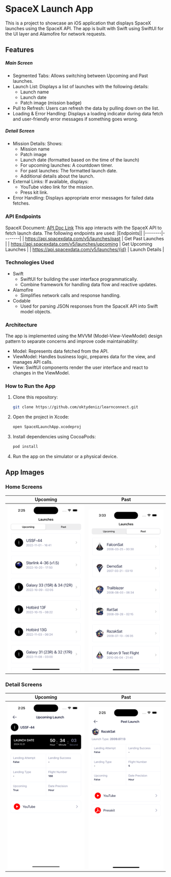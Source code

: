 # SpaceX Launch App

This is a project to showcase an iOS application that displays SpaceX launches using the SpaceX API. The app is built with Swift using SwiftUI for the UI layer and Alamofire for network requests.

## Features
#####  Main Screen
- Segmented Tabs: Allows switching between Upcoming and Past launches.
- Launch List: Displays a list of launches with the following details:
    - Launch name
    - Launch date
    - Patch image (mission badge)
- Pull to Refresh: Users can refresh the data by pulling down on the list.
- Loading & Error Handling: Displays a loading indicator during data fetch and user-friendly error messages if something goes wrong.

#####  Detail Screen
- Mission Details: Shows:
    - Mission name
    - Patch image
    - Launch date (formatted based on the time of the launch)
    - For upcoming launches: A countdown timer.
    - For past launches: The formatted launch date.
    - Additional details about the launch.
- External Links: If available, displays:
   - YouTube video link for the mission.
   - Press kit link.
 - Error Handling: Displays appropriate error messages for failed data fetches.


### API Endpoints

SpaceX Document: [API Doc Link](https://github.com/r-spacex/SpaceX-API/blob/master/docs/README.md)
This app interacts with the SpaceX API to fetch launch data. The following endpoints are used:
|Endpoints||
|--------|--------|
| https://api.spacexdata.com/v5/launches/past | Get Past Launches |
| https://api.spacexdata.com/v5/launches/upcoming | Get Upcoming Launches |
| https://api.spacexdata.com/v5/launches/{id} | Launch Details |

### Technologies Used
- Swift
  - SwiftUI for building the user interface programmatically.
  - Combine framework for handling data flow and reactive updates.
- Alamofire
  - Simplifies network calls and response handling.
- Codable
  - Used for parsing JSON responses from the SpaceX API into Swift model objects.

### Architecture
The app is implemented using the MVVM (Model-View-ViewModel) design pattern to separate concerns and improve code maintainability:

- Model: Represents data fetched from the API.
- ViewModel: Handles business logic, prepares data for the view, and manages API calls.
- View: SwiftUI components render the user interface and react to changes in the ViewModel.

### How to Run the App

1. Clone this repository:
    ```bash
    git clone https://github.com/oktydeniz/learnconnect.git
    ```

2. Open the project in Xcode:
    ```bash
    open SpaceXLaunchApp.xcodeproj
    ```

3. Install dependencies using CocoaPods:
    ```bash
    pod install
    ```
4. Run the app on the simulator or a physical device.

## App Images

### Home Screens

Upcoming | Past
------ | --------
![](images/upcoming.png) | ![](images/past.png)


### Detail Screens

Upcoming | Past
------ | --------
![](images/upcoming_launch_detail.png) | ![](images/past_launch_detail.png)
